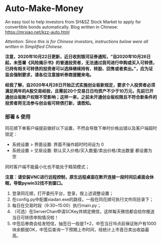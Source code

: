 # Auto-Make-Money
 An easy tool to help investors from SH&SZ Stock Market to apply for convertible bonds automatically.
Blog written in Chinese: https://mrxiao.net/kzz-auto.html


*Attention: Since this is for Chinese investors, instructions below were all written in Simplified Chinese.*

**注意，2020年10月22日更新，近日收到银河证券通知，“自2020年10月26日起，未签署《风险揭示书》的普通投资者，无法通过我司进行申购或买入可转债，已持有相关可转债的投资者可以选择继续持有、转股、回售或者卖出。”，应为证监会强制要求，请各位注意接听券商提醒来电。**

**经我了解，自2020年4月28日开始正式实施创业板新规定，要求个人投资者必须满足两年的A股交易经验，且需前20个交易日日均资产不少于10万元，先前已开通创业板账户权限不受影响；这样一来，之前未开通创业板权限且不符合新条件的投资者将无法参与创业板可转债打新，请悉知。**


### 部署 & 使用

同花顺下单客户端提前做好以下设置，不然会导致下单时价格出错以及客户端超时锁定：

- 系统设置 > 界面设置: 界面不操作超时时间设为 0
- 系统设置 > 交易设置: 默认买入价格/买入数量/卖出价格/卖出数量 都设置为 空

同时客户端不能最小化也不能处于精简模式；

**注意：请安装VNC进行远程控制，原生远程桌面在断开连接一段时间后桌面会休眠，导致pywin32找不到窗口。**


1. 登录同花顺，打开委托平台，登录，按上述调整设置；
2. 在config.py中配置xiadan.exe的路径，一般在同花顺可执行文件同目录下；
3. 每日在交易时段（9:30~15:00）执行main.py；
4. （可选）在ServerChan申请SCKey并绑定微信，这样每天微信都会给你推送当日可转债申购情况啦！
5. 中签后券商会给发短信，抽签日一般是T+2，中签当日16点前保证账户有1000块余额就OK，中签后查询一下预期上市时间，经统计上市首日卖出收益最高。
